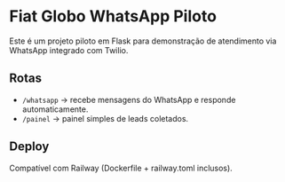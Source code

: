 # Fiat Globo WhatsApp Piloto

Este é um projeto piloto em Flask para demonstração de atendimento via WhatsApp integrado com Twilio.

## Rotas
- `/whatsapp` → recebe mensagens do WhatsApp e responde automaticamente.
- `/painel` → painel simples de leads coletados.

## Deploy
Compatível com Railway (Dockerfile + railway.toml inclusos).
